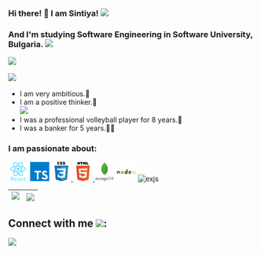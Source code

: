 ### Hi there! 👋 I am Sintiya! <img src="https://camo.githubusercontent.com/63371d36886ee658f5a97401f393e1ab1684b2fd3de674b8f5efc7d410b2a3d0/68747470733a2f2f6d656469612e67697068792e636f6d2f6d656469612f57556c706c634d704f43456d5447427442572f67697068792e676966" style="width: 40px; display: inline-block;"></a>
### And I'm studying Software Engineering in Software University, Bulgaria. <img src="https://camo.githubusercontent.com/7d5c1327f28f30dd3b242d60c92fa399051bd5765af36f7c8df5138ac67d8f7b/68747470733a2f2f6d656469612e67697068792e636f6d2f6d656469612f6659536e486c75667365636f38466839335a2f67697068792e676966" style="width: 40px; display: inline-block;">
<img src="https://user-images.githubusercontent.com/104487003/214609212-7ed52c24-1f90-427f-9d5b-b8167d19d226.png" style="width: 600px; display: inline-block;"></a>

<img src="https://user-images.githubusercontent.com/104487003/214592874-ae5a9e43-af0a-4bb8-89e2-cca4e2a2cddd.png" style="width: 200px; display: inline-block;"></a>
<ul>
  <li>I am very ambitious.💫</li>
  <li>I am a positive thinker.🔆</li>  <img src="https://data.whicdn.com/images/54676742/original.gif" style="width: 100px; display: inline-block;"></a>  
  <li>I was a professional volleyball player for 8 years.🏐</li>
  <li>I was a banker for 5 years.👩‍💼</li>
  </ul>




<h3 align="left">I am passionate about:</h3> 
<p align="left"> <img src="https://raw.githubusercontent.com/devicons/devicon/master/icons/react/react-original-wordmark.svg" alt="react" width="40" height="40" />
<img src="https://raw.githubusercontent.com/devicons/devicon/master/icons/typescript/typescript-original.svg" alt="typescript" width="40" height="40" />
  <a href="https://www.w3schools.com/css/" target="_blank" rel="noreferrer"> <img src="https://raw.githubusercontent.com/devicons/devicon/master/icons/css3/css3-original-wordmark.svg" alt="css3" width="40" height="40"/> </a> <a href="https://www.w3.org/html/" target="_blank" rel="noreferrer"> <img src="https://raw.githubusercontent.com/devicons/devicon/master/icons/html5/html5-original-wordmark.svg" alt="html5" width="40" height="40"/> </a> 
  <img src="https://raw.githubusercontent.com/devicons/devicon/master/icons/mongodb/mongodb-original-wordmark.svg" alt="mongodb" width="40" height="40"/> </a>
  <img src="https://raw.githubusercontent.com/devicons/devicon/master/icons/nodejs/nodejs-original-wordmark.svg" alt="nodejs" width="40" height="40"/>
  <img src = "https://cdn.buttercms.com/2q5r816LTo2uE9j7Ntic" alt="exjs" width="120" height="35"/>
  
  
  | <img height="180em" src="https://github-readme-stats.vercel.app/api?username=sintiyahristova&show_icons=true&theme=solarized-light" /> | <a href="#"><img align="center" src="https://github-readme-stats.vercel.app/api/top-langs/?username=sintiyahristova&layout=compact&theme=solarized-light" /></a> |
| ------------- | ------------- | 

## Connect with me <img src="https://media1.giphy.com/media/JZ40cnfnN11KycrvMF/giphy.gif?cid=ecf05e47a0n3gi1bfqntqmob8g9aid1oyj2wr3ds3mg700bl&rid=giphy.gif" width="30" />:
<p align="left">

<a href = "https://www.linkedin.com/in/sintia-hristova-146617149/"><img src="https://img.icons8.com/fluent/48/000000/linkedin.png"/></a>





